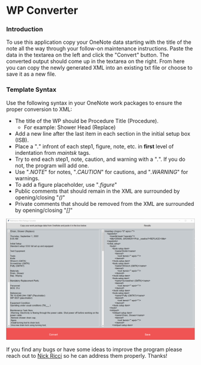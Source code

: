 # WP Converter

### Introduction
To use this application copy your OneNote data starting with the title of the note all the way through
your follow-on maintenance instructions. Paste the data in the textarea on the left and click the 
"Convert" button. The converted output should come up in the textarea on the right. From here you can
copy the newly generated XML into an existing txt file or choose to save it as a new file. 

### Template Syntax
Use the following syntax in your OneNote work packages to ensure the proper conversion to XML:
- The title of the WP should be Procedure Title (Procedure). 
    - For example: Shower Head (Replace)
- Add a new line after the last item in each section in the initial setup box (ISB).
- Place a "*.*" infront of each step1, figure, note, etc. in **first** level of indentation from *maintsk* tags.
- Try to end each step1, note, caution, and warning with a "*.*". If you do not, the program will add one.
- Use "*.NOTE*" for notes, "*.CAUTION*" for cautions, and "*.WARNING*" for warnings.
- To add a figure placeholder, use "*.figure*"
- Public comments that should remain in the XML are surrounded by opening/closing "*()*"
- Private comments that should be removed from the XML are surrounded by opening/closing "*[]*"

![WP Converter](https://github.com/Tech-Research-Group/WP-Converter/blob/main/screenshot.png "WP Converter")

If you find any bugs or have some ideas to improve the program please reach out to [Nick Ricci](https://github.com/trg-nickr) so he can address them properly. Thanks!
